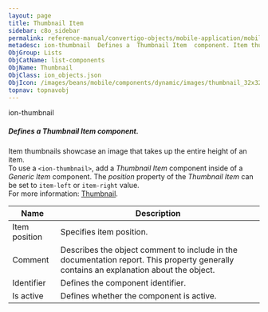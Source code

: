 ```yaml
---
layout: page
title: Thumbnail Item
sidebar: c8o_sidebar
permalink: reference-manual/convertigo-objects/mobile-application/mobile-components/list-components/thumbnail-item/
metadesc: ion-thumbnail  Defines a  Thumbnail Item  component. Item thumbnails showcase an image that takes up the entire height of an item. To use a  &lt;ion-t
ObjGroup: Lists
ObjCatName: list-components
ObjName: Thumbnail
ObjClass: ion_objects.json
ObjIcon: /images/beans/mobile/components/dynamic/images/thumbnail_32x32.png
topnav: topnavobj
---
```

ion-thumbnail<br/>

##### Defines a <i>Thumbnail Item</i> component.<br/>
Item thumbnails showcase an image that takes up the entire height of an item.<br/>
To use a <code>&lt;ion-thumbnail&gt;</code>, add a <i>Thumbnail Item</i> component inside of a <i>Generic Item</i> component. The <i>position</i> property of the <i>Thumbnail Item</i> can be set to <code>item-left</code> or <code>item-right</code> value.<br/>
 For more information: <a href='https://ionicframework.com/docs/v3/components/#thumbnail-list'>Thumbnail</a>.

Name | Description 
--- | ---
Item position | Specifies item position.
Comment | Describes the object comment to include in the documentation report.  This property generally contains an explanation about the object. 
Identifier | Defines the component identifier.  
Is active | Defines whether the component is active. 

